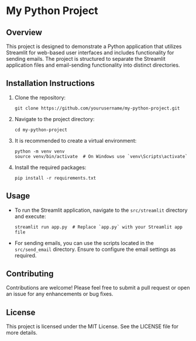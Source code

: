 # My Python Project

## Overview
This project is designed to demonstrate a Python application that utilizes Streamlit for web-based user interfaces and includes functionality for sending emails. The project is structured to separate the Streamlit application files and email-sending functionality into distinct directories.

## Installation Instructions
1. Clone the repository:
   ```
   git clone https://github.com/yourusername/my-python-project.git
   ```
2. Navigate to the project directory:
   ```
   cd my-python-project
   ```
3. It is recommended to create a virtual environment:
   ```
   python -m venv venv
   source venv/bin/activate  # On Windows use `venv\Scripts\activate`
   ```
4. Install the required packages:
   ```
   pip install -r requirements.txt
   ```

## Usage
- To run the Streamlit application, navigate to the `src/streamlit` directory and execute:
  ```
  streamlit run app.py  # Replace `app.py` with your Streamlit app file
  ```

- For sending emails, you can use the scripts located in the `src/send_email` directory. Ensure to configure the email settings as required.

## Contributing
Contributions are welcome! Please feel free to submit a pull request or open an issue for any enhancements or bug fixes.

## License
This project is licensed under the MIT License. See the LICENSE file for more details.